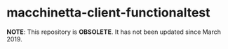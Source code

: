 # macchinetta-client-functionaltest

**NOTE**: This repository is **OBSOLETE**. It has not been updated since March 2019.
